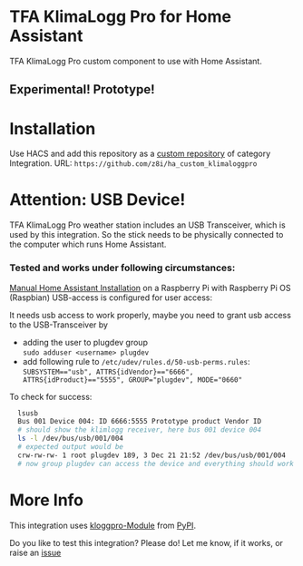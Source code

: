 # TFA KlimaLogg Pro for Home Assistant

TFA KlimaLogg Pro custom component to use with Home Assistant.

## Experimental! Prototype!

# Installation
Use HACS and add this repository as a [custom repository](https://hacs.xyz/docs/faq/custom_repositories) of category Integration.
URL: ```https://github.com/z8i/ha_custom_klimaloggpro```

# Attention: USB Device!
TFA KlimaLogg Pro weather station includes an USB Transceiver, which is used by this integration.
So the stick needs to be physically connected to the computer which runs Home Assistant.

### Tested and works under following circumstances:
[Manual Home Assistant Installation](https://www.home-assistant.io/docs/installation/raspberry-pi/) on a Raspberry Pi with Raspberry Pi OS (Raspbian)
USB-access is configured for user access:

It needs usb access to work properly, maybe you need to grant usb access
to the USB-Transceiver by 
* adding the user to plugdev group  
  `sudo adduser <username> plugdev` 
* add following rule to `/etc/udev/rules.d/50-usb-perms.rules`:  
  `SUBSYSTEM=="usb", ATTRS{idVendor}=="6666", ATTRS{idProduct}=="5555", GROUP="plugdev", MODE="0660"`

To check for success: 
```bash
  lsusb 
  Bus 001 Device 004: ID 6666:5555 Prototype product Vendor ID 
  # should show the klimlogg receiver, here bus 001 device 004 
  ls -l /dev/bus/usb/001/004 
  # expected output would be 
  crw-rw-rw- 1 root plugdev 189, 3 Dec 21 21:52 /dev/bus/usb/001/004
  # now group plugdev can access the device and everything should work
```

# More Info
This integration uses [kloggpro-Module](https://github.com/z8i/kloggpro) from [PyPI](https://pypi.org/project/kloggpro).

Do you like to test this integration? Please do! Let me know, if it works, or raise an [issue](https://github.com/z8i/ha_custom_klimaloggpro/issues)
